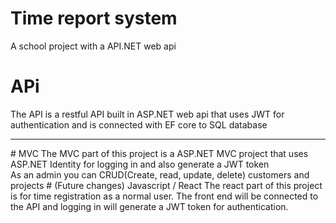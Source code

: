# Time report system

A school project with a API.NET web api

# APi
The API is a restful API built in ASP.NET web api that uses JWT for authentication and is connected with EF core to SQL database
<hr />
# MVC
The MVC part of this project is a ASP.NET MVC project that uses ASP.NET Identity for logging in and also generate a JWT token<br/>
As an admin you can CRUD(Create, read, update, delete) customers and projects
# (Future changes) Javascript / React
The react part of this project is for time registration as a normal user.
The front end will be connected to the API and logging in will generate a JWT token for authentication.
